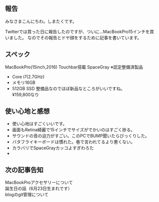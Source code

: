## 報告  
みなさまこんにちわ。しまたくです。

Twitterでは買った日に報告したのですが、ついに…MacBookPro15インチを買いました。
なのでその報告とドヤ顔をするために記事を書いています。

## スペック
MacBookPro(15inch,2016) Touchbar搭載 SpaceGray
※認定整備済製品
* Core i7(2.7GHz)
* メモリ16GB
* 512GB SSD
整備品なのでほぼ新品なところがいいですね。  
¥159,800なり

## 使い心地と感想
* 使い心地はすごくいいです。  
* 画面もRetina綺麗で15インチでサイズがでかいのはすごく捗る。  
* サウンドの音の迫力がすごい。このPCでBUMP聞いたらびっくりした。
* バタフライキーボードは慣れた。巷で言われてるより悪くない。
* カラバリでSpaceGrayカッコよすぎわろた
* 

## 次の記事告知
MacBookProアクセサリーについて  
誕生日の話（6月23日生まれです）  
blogのgit管理について  